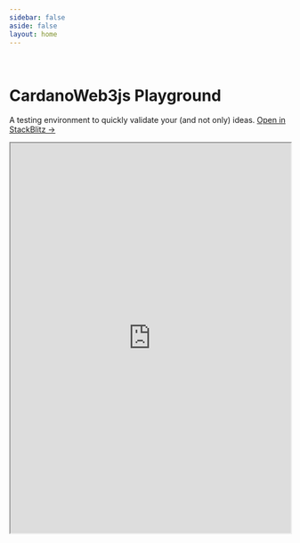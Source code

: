 ```yaml
---
sidebar: false
aside: false
layout: home
---
```


<br />

# CardanoWeb3js Playground

A testing environment to quickly validate your (and not only) ideas. <a href="https://stackblitz.com/edit/cardano-web3-js" target="_blank">Open in StackBlitz &rarr;</a>

<iframe
  height="700px"
  width="100%"
  maxWidth="100%"
  id="playground-iframe" 
  src="https://stackblitz.com/edit/cardano-web3-js?embed=1&file=index.ts&hideNavigation=0&view=editor&hideExplorer=0&showSidebar=1"
></iframe> 